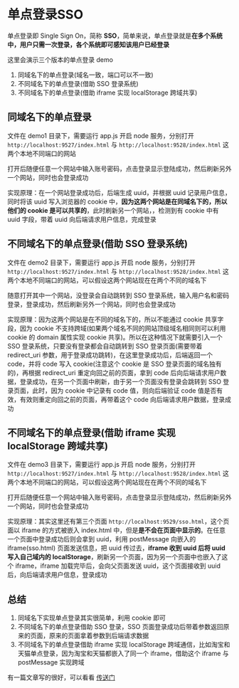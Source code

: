 # 单点登录SSO

单点登录即 Single Sign On，简称 **SSO**，简单来说，单点登录就是**在多个系统中，用户只需一次登录，各个系统即可感知该用户已经登录**  

这里会演示三个版本的单点登录 demo  

1. 同域名下的单点登录(域名一致，端口可以不一致)
2. 不同域名下的单点登录(借助 SSO 登录系统)
3. 不同域名下的单点登录(借助 iframe 实现 localStorage 跨域共享)

## 同域名下的单点登录

文件在 demo1 目录下，需要运行 app.js 开启 node 服务，分别打开 `http://localhost:9527/index.html` 与 `http://localhost:9528/index.html` 这两个本地不同端口的网站  

打开后随便任意一个网站中输入账号密码，点击登录显示登陆成功，然后刷新另外一个网站，同时也会登录成功  

实现原理：在一个网站登录成功后，后端生成 uuid，并根据 uuid 记录用户信息，同时将该 uuid 写入浏览器的 cookie 中，**因为这两个网站是在同域名下的，所以他们的 cookie 是可以共享的**，此时刷新另一个网站，，检测到有 cookie 中有 uuid 字段，带着 uuid 向后端请求用户信息，完成登录  

## 不同域名下的单点登录(借助 SSO 登录系统)

文件在 demo2 目录下，需要运行 app.js 开启 node 服务，分别打开 `http://localhost:9527/index.html` 与 `http://localhost:9528/index.html` 这两个本地不同端口的网站，可以假设这两个网站现在在两个不同的域名下  

随意打开其中一个网站，没登录会自动跳转到 SSO 登录系统，输入用户名和密码登录，登录成功，然后刷新另外一个网站，同时也会登录成功  

实现原理：因为这两个网站是在不同的域名下的，所以不能通过 cookie 共享字段，因为 cookie 不支持跨域(如果两个域名不同的网站顶级域名相同则可以利用 cookie 的 domain 属性实现 cookie 共享)。所以在这种情况下就需要引入一个 SSO 登录系统，只要没有登录都会自动跳转到 SSO 登录页面(需要带着 redirect_uri 参数，用于登录成功跳转)，在这里登录成功后，后端返回一个 code，并将 code 写入 cookie(注意这个 cookie 是 SSO 登录页面的域名独有的)，再根据 redirect_uri 重定向回之前的页面，拿到 code 后向后端请求用户数据，登录成功，在另一个页面中刷新，由于另一个页面没有登录会跳转到 SSO 登录页面，此时，因为 cookie 中记录有 code 值，则向后端验证 code 值是否有效，有效则重定向回之前的页面，再带着这个 code 向后端请求用户数据，登录成功  

## 不同域名下的单点登录(借助 iframe 实现 localStorage 跨域共享)

文件在 demo3 目录下，需要运行 app.js 开启 node 服务，分别打开 `http://localhost:9527/index.html` 与 `http://localhost:9528/index.html` 这两个本地不同端口的网站，可以假设这两个网站现在在两个不同的域名下  

打开后随便任意一个网站中输入账号密码，点击登录显示登陆成功，然后刷新另外一个网站，同时也会登录成功  

实现原理：其实这里还有第三个页面 `http://localhost:9529/sso.html`，这个页面以 iframe 的方式被嵌入 index.html 中，但是**是不会在页面中显示的**。在任意一个页面中登录成功后则会拿到 uuid，利用 postMessage 向嵌入的 iframe(sso.html) 页面发送信息，把 uuid 传过去，**iframe 收到 uuid 后将 uuid 写入自己域内的 localStorage**，刷新另一个页面，因为另一个页面中也嵌入了这个 iframe，iframe 加载完毕后，会向父页面发送 uuid，这个页面接收到 uuid 后，向后端请求用户信息，登录成功  

## 总结

1. 同域名下实现单点登录其实很简单，利用 cookie 即可
2. 不同域名下的单点登录借助 SSO 登录，SSO 页面登录成功后带着参数返回原来的页面，原来的页面拿着参数到后端请求数据
3. 不同域名下的单点登录借助 iframe 实现 localStorage 跨域通信，比如淘宝和天猫单点登录，因为淘宝和天猫都嵌入了同一个 iframe，借助这个 iframe 与 postMessage 实现跨域

有一篇文章写的很好，可以看看 [传送门](https://www.jianshu.com/p/75edcc05acfd)  



